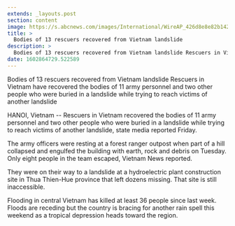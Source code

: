 ```yaml
--- 
extends: _layouts.post 
section: content 
image: https://s.abcnews.com/images/International/WireAP_426d8e8e82b142f28a0c017db4f5a75d_16x9_992.jpg 
title: > 
  Bodies of 13 rescuers recovered from Vietnam landslide 
description: > 
  Bodies of 13 rescuers recovered from Vietnam landslide Rescuers in Vietnam have recovered the bodies of 11 army personnel and two other people who were buried in a landslide while trying to reach victims of another landslideHANOI, Vietnam -- Rescuers in Vietnam recovered the bodies of 11 army personnel and two other people who were buried in a landslide while trying to reach victims of another landslide, state media reported Friday.Only eight people in the team escaped, Vietnam News reported.They were on their way to a landslide at a hydroelectric plant construction site in Thua Thien-Hue province that left dozens missing.Flooding in central Vietnam has killed at least 36 people since last week.Floods are receding but the country is bracing for another rain spell this weekend as a tropical depression heads toward the region. 
date: 1602864729.522589 
--- 
```

Bodies of 13 rescuers recovered from Vietnam landslide Rescuers in Vietnam have recovered the bodies of 11 army personnel and two other people who were buried in a landslide while trying to reach victims of another landslide

HANOI, Vietnam -- Rescuers in Vietnam recovered the bodies of 11 army personnel and two other people who were buried in a landslide while trying to reach victims of another landslide, state media reported Friday.

The army officers were resting at a forest ranger outpost when part of a hill collapsed and engulfed the building with earth, rock and debris on Tuesday. Only eight people in the team escaped, Vietnam News reported.

They were on their way to a landslide at a hydroelectric plant construction site in Thua Thien-Hue province that left dozens missing. That site is still inaccessible.

Flooding in central Vietnam has killed at least 36 people since last week. Floods are receding but the country is bracing for another rain spell this weekend as a tropical depression heads toward the region.